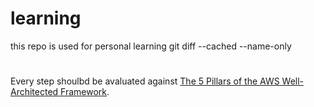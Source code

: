 # learning
this repo is used for personal learning 
git diff --cached --name-only
#
Every step shoulbd be avaluated against 
[The 5 Pillars of the AWS Well-Architected Framework](https://aws.amazon.com/blogs/apn/the-5-pillars-of-the-aws-well-architected-framework/).

